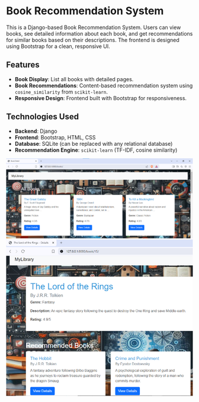 # Book Recommendation System

This is a Django-based Book Recommendation System. Users can view books, see detailed information about each book, 
and get recommendations for similar books based on their descriptions. The frontend is designed using Bootstrap for a clean, responsive UI.

## Features

- **Book Display**: List all books with detailed pages.
- **Book Recommendations**: Content-based recommendation system using `cosine_similarity` from `scikit-learn`.
- **Responsive Design**: Frontend built with Bootstrap for responsiveness.

  
## Technologies Used

- **Backend**: Django
- **Frontend**: Bootstrap, HTML, CSS
- **Database**: SQLite (can be replaced with any relational database)
- **Recommendation Engine**: `scikit-learn` (TF-IDF, cosine similarity)

![Application Screenshot](main_page.png)
![Application Screenshot](book_with_recommended_books.png)
